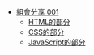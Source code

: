 * [組會分享 001](/%E6%9C%A8%E7%8A%80%E5%89%8D%E7%AB%AF/muxi-group-meeting001.github.io/README.md)
    * [HTML的部分](/%E6%9C%A8%E7%8A%80%E5%89%8D%E7%AB%AF/muxi-group-meeting001.github.io/%E7%B5%84%E6%9C%83%E5%88%86%E4%BA%AB001/HTML的部分.md)
    * [CSS的部分](/%E6%9C%A8%E7%8A%80%E5%89%8D%E7%AB%AF/muxi-group-meeting001.github.io/%E7%B5%84%E6%9C%83%E5%88%86%E4%BA%AB001/CSS%E7%9A%84%E9%83%A8%E5%88%86.md)
    * [JavaScript的部分](/%E6%9C%A8%E7%8A%80%E5%89%8D%E7%AB%AF/muxi-group-meeting001.github.io/%E7%B5%84%E6%9C%83%E5%88%86%E4%BA%AB001/JavaScript%E7%9A%84%E9%83%A8%E5%88%86.md)